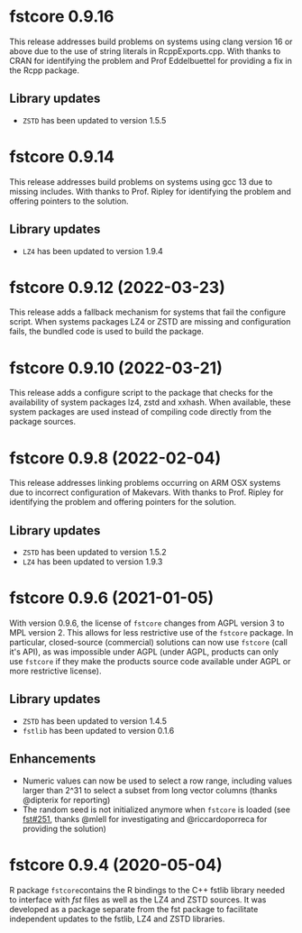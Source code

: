 

# fstcore 0.9.16

This release addresses build problems on systems using clang version 16 or above due to the use of string literals
in RcppExports.cpp. With thanks to CRAN for identifying the problem and Prof Eddelbuettel for providing a fix in
the Rcpp package.


## Library updates

* `ZSTD` has been updated to version 1.5.5


# fstcore 0.9.14

This release addresses build problems on systems using gcc 13 due to missing <cstdint> includes. With thanks to
Prof. Ripley for identifying the problem and offering pointers to the solution.

## Library updates

* `LZ4` has been updated to version 1.9.4


# fstcore 0.9.12 (2022-03-23)

This release adds a fallback mechanism for systems that fail the configure script. When systems packages LZ4 or
ZSTD are missing and configuration fails, the bundled code is used to build the package.


# fstcore 0.9.10 (2022-03-21)

This release adds a configure script to the package that checks for the availability of system packages lz4, zstd and
xxhash. When available, these system packages are used instead of compiling code directly from the package sources.


# fstcore 0.9.8 (2022-02-04)

This release addresses linking problems occurring on ARM OSX systems due to incorrect configuration of Makevars.
With thanks to Prof. Ripley for identifying the problem and offering pointers for the solution.

## Library updates

* `ZSTD` has been updated to version 1.5.2
* `LZ4` has been updated to version 1.9.3


# fstcore 0.9.6 (2021-01-05)

With version 0.9.6, the license of `fstcore` changes from AGPL version 3 to MPL version 2. This allows for less
restrictive use of the `fstcore` package. In particular, closed-source (commercial) solutions can now use `fstcore`
(call it's API), as was impossible under AGPL (under AGPL, products can only use `fstcore` if they make the products
source code available under AGPL or more restrictive license).

## Library updates

* `ZSTD` has been updated to version 1.4.5
* `fstlib` has been updated to version 0.1.6

## Enhancements

* Numeric values can now be used to select a row range, including values larger than 2^31 to select a subset from
long vector columns (thanks @dipterix for reporting)
* The random seed is not initialized anymore when `fstcore` is loaded (see [fst#251](https://github.com/fstpackage/fst/issues/251), thanks @mlell for investigating and @riccardoporreca for providing the solution)


# fstcore 0.9.4 (2020-05-04)

R package `fstcore`contains the R bindings to the C++ fstlib library needed to interface with _fst_ files as well as
the LZ4 and ZSTD sources. It was developed as a package separate from the fst package to facilitate independent
updates to the fstlib, LZ4 and ZSTD libraries.
